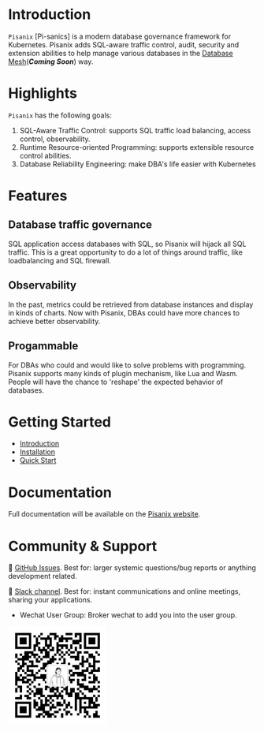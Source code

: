# Introduction

`Pisanix` [Pi-sanics] is a modern database governance framework for Kubernetes. Pisanix adds SQL-aware traffic control, audit, security and extension abilities to help manage various databases in the [Database Mesh](https://database-mesh.io)(***Coming Soon***) way.

# Highlights

`Pisanix` has the following goals:

1. SQL-Aware Traffic Control: supports SQL traffic load balancing, access control, observability.
2. Runtime Resource-oriented Programming: supports extensible resource control abilities.
3. Database Reliability Engineering: make DBA's life easier with Kubernetes

# Features
## Database traffic governance

SQL application access databases with SQL, so Pisanix will hijack all SQL traffic. This is a great opportunity to do a lot of things around traffic, like loadbalancing and SQL firewall.

## Observability

In the past, metrics could be retrieved from database instances and display in kinds of charts. Now with Pisanix, DBAs could have more chances to achieve better observability.

## Progammable 

For DBAs who could and would like to solve problems with programming. Pisanix supports many kinds of plugin mechanism, like Lua and Wasm. People will have the chance to 'reshape' the expected behavior of databases.

# Getting Started
- [Introduction](https://pisanix.io/docs)
- [Installation](https://pisanix.io/docs/install)
- [Quick Start](https://pisanix.io/docs/quick-start)

# Documentation
Full documentation will be available on the [Pisanix website](https://pisanix.io/).

# Community & Support
 :link: [GitHub Issues](https://github.com/database-mesh/pisanix/issues). Best for: larger systemic questions/bug reports or anything development related.

 :link: [Slack channel](https://join.slack.com/t/databasemesh/shared_invite/zt-12hlythpe-C4rrS1WZ2ZkEd3zn84SqeQ). Best for: instant communications and online meetings, sharing your applications.

- Wechat User Group: Broker wechat to add you into the user group.
 <img src="static/wechat-user-group-broker.jpeg" width="200" length="200"/>
